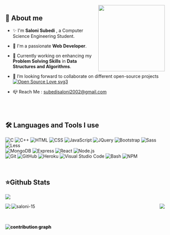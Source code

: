 

<br />
<img align="right" src="https://raw.githubusercontent.com/akshitagupta15june/akshitagupta15june/master/200w.webp" width="210px" style="max-width:100%;">


<h2><b>🌟 About me  </b></h2>

- ✨ I'm <b>Saloni Subedi</b> , a Computer Science Engineering Student.
- 🎇 I'm a passionate <b>Web Developer</b>. 
- 🌱 Currently working on enhancing my <b>Problem Solving Skills</b> in <b>Data Structures and Algorithms</b>.

- 👯 I’m looking forward to collaborate on different open-source projects [![Open Source Love svg3](https://badges.frapsoft.com/os/v3/open-source.svg?v=103)](https://github.com/ellerbrock/open-source-badges/)
- 📪 Reach Me : subedisaloni2002@gmail.com



<br />

<br /> 
<p align="left">
<h2><b>🛠 Languages and Tools I use </b></h2>

  ![C](https://img.shields.io/badge/-C-040E2C?style=for-the-badge&logo=C)
  ![C++](https://img.shields.io/badge/C++-040E2C?style=for-the-badge&logo=c%2B%2B&logoColor=00599C)
  ![HTML](https://img.shields.io/badge/-HTML-040E2C?style=for-the-badge&logo=HTML5)
  ![CSS](https://img.shields.io/badge/-CSS-040E2C?style=for-the-badge&logo=CSS3&logoColor=1572B6)
  ![JavaScript](https://img.shields.io/badge/-JavaScript-040E2C?style=for-the-badge&logo=javascript)
  ![JQuery](https://img.shields.io/badge/-JQuery-040E2C?style=for-the-badge&logo=jquery&logoColor=0769ad)
  ![Bootstrap](https://img.shields.io/badge/-Bootstrap-040E2C?style=for-the-badge&logo=bootstrap&logoColor=563D7C)
  ![Sass](https://img.shields.io/badge/-Sass-040E2C?style=for-the-badge&logo=sass&logoColor=cc6699)
  ![Less](https://img.shields.io/badge/-Less-040E2C?style=for-the-badge&logo=less&logoColor=428bca)
  <br>
  ![MongoDB](https://img.shields.io/badge/-MongoDB-040E2C?style=for-the-badge&logo=mongodb)
  ![Express](https://img.shields.io/badge/-ExpressJS-040E2C?style=for-the-badge&logo=express)
  ![React](https://img.shields.io/badge/-React-040E2C?style=for-the-badge&logo=react)
  ![Node.js](https://img.shields.io/badge/-Node.js-040E2C?style=for-the-badge&logo=node.js)
  <br>
  ![Git](https://img.shields.io/badge/-Git-040E2C?style=for-the-badge&logo=git)
  ![GitHub](https://img.shields.io/badge/-GitHub-040E2C?style=for-the-badge&logo=github)
  ![Heroku](https://img.shields.io/badge/-Heroku-040E2C?style=for-the-badge&logo=heroku&logoColor=6567a5)
  ![Visual Studio Code](https://img.shields.io/badge/-Visual%20Studio%20Code-040E2C?style=for-the-badge&logo=visual-studio-code&logoColor=007ACC)
  ![Bash](https://img.shields.io/badge/-Bash-040E2C?style=for-the-badge&logo=gnu-bash&logoColor=white)
  ![NPM](https://img.shields.io/badge/-Npm-040E2C?style=for-the-badge&logo=npm&logoColor=white)

</p>

<br />
<h2><b>⭐Github Stats</b></h2> 

![](https://komarev.com/ghpvc/?username=saloni-15&color=00ACFF)

<a align="center" href="https://github.com/saloni-15/saloni-15">
  <img align="left" src="https://github-readme-stats.vercel.app/api?username=saloni-15&show_icons=true&theme=algolia&repo=saloni-15" />
  <img align="right" src="https://github-readme-stats.vercel.app/api/top-langs/?username=saloni-15&show_icons=true&theme=algolia&repo=saloni-15" />
  <img align="left" src="https://github-readme-streak-stats.herokuapp.com/?user=saloni-15&theme=algolia" alt="saloni-15" /></p>
<div style="font-weight: 800;">
</a>


<br>

<br />
<br />
<p><img src="https://activity-graph.herokuapp.com/graph?username=saloni-15&bg_color=050F2C&color=0095DD&line=0095DD&hide_border=false" alt="contribution graph" /></p>
